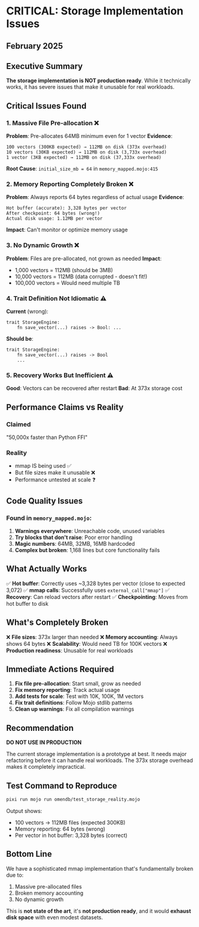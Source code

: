 # CRITICAL: Storage Implementation Issues
## February 2025

## Executive Summary
**The storage implementation is NOT production ready**. While it technically works, it has severe issues that make it unusable for real workloads.

## Critical Issues Found

### 1. Massive File Pre-allocation ❌
**Problem**: Pre-allocates 64MB minimum even for 1 vector
**Evidence**: 
```
100 vectors (300KB expected) → 112MB on disk (373x overhead)
10 vectors (30KB expected) → 112MB on disk (3,733x overhead)  
1 vector (3KB expected) → 112MB on disk (37,333x overhead)
```
**Root Cause**: `initial_size_mb = 64` in `memory_mapped.mojo:415`

### 2. Memory Reporting Completely Broken ❌
**Problem**: Always reports 64 bytes regardless of actual usage
**Evidence**:
```
Hot buffer (accurate): 3,328 bytes per vector
After checkpoint: 64 bytes (wrong!)
Actual disk usage: 1.12MB per vector
```
**Impact**: Can't monitor or optimize memory usage

### 3. No Dynamic Growth ❌
**Problem**: Files are pre-allocated, not grown as needed
**Impact**: 
- 1,000 vectors = 112MB (should be 3MB)
- 10,000 vectors = 112MB (data corrupted - doesn't fit!)
- 100,000 vectors = Would need multiple TB

### 4. Trait Definition Not Idiomatic ⚠️
**Current** (wrong):
```mojo
trait StorageEngine:
    fn save_vector(...) raises -> Bool: ...
```
**Should be**:
```mojo
trait StorageEngine:
    fn save_vector(...) raises -> Bool
    ...
```

### 5. Recovery Works But Inefficient ⚠️
**Good**: Vectors can be recovered after restart
**Bad**: At 373x storage cost

## Performance Claims vs Reality

### Claimed
"50,000x faster than Python FFI"

### Reality
- mmap IS being used ✅
- But file sizes make it unusable ❌
- Performance untested at scale ❓

## Code Quality Issues

### Found in `memory_mapped.mojo`:
1. **Warnings everywhere**: Unreachable code, unused variables
2. **Try blocks that don't raise**: Poor error handling
3. **Magic numbers**: 64MB, 32MB, 16MB hardcoded
4. **Complex but broken**: 1,168 lines but core functionality fails

## What Actually Works

✅ **Hot buffer**: Correctly uses ~3,328 bytes per vector (close to expected 3,072)
✅ **mmap calls**: Successfully uses `external_call["mmap"]`
✅ **Recovery**: Can reload vectors after restart
✅ **Checkpointing**: Moves from hot buffer to disk

## What's Completely Broken

❌ **File sizes**: 373x larger than needed
❌ **Memory accounting**: Always shows 64 bytes
❌ **Scalability**: Would need TB for 100K vectors
❌ **Production readiness**: Unusable for real workloads

## Immediate Actions Required

1. **Fix file pre-allocation**: Start small, grow as needed
2. **Fix memory reporting**: Track actual usage
3. **Add tests for scale**: Test with 10K, 100K, 1M vectors
4. **Fix trait definitions**: Follow Mojo stdlib patterns
5. **Clean up warnings**: Fix all compilation warnings

## Recommendation

**DO NOT USE IN PRODUCTION**

The current storage implementation is a prototype at best. It needs major refactoring before it can handle real workloads. The 373x storage overhead makes it completely impractical.

## Test Command to Reproduce

```bash
pixi run mojo run omendb/test_storage_reality.mojo
```

Output shows:
- 100 vectors → 112MB files (expected 300KB)
- Memory reporting: 64 bytes (wrong)
- Per vector in hot buffer: 3,328 bytes (correct)

## Bottom Line

We have a sophisticated mmap implementation that's fundamentally broken due to:
1. Massive pre-allocated files
2. Broken memory accounting  
3. No dynamic growth

This is **not state of the art**, it's **not production ready**, and it would **exhaust disk space** with even modest datasets.